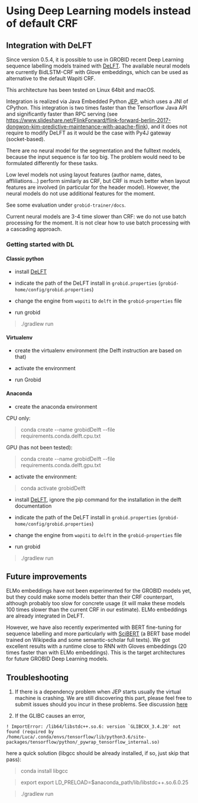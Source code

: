 # Using Deep Learning models instead of default CRF

## Integration with DeLFT

Since version 0.5.4, it is possible to use in GROBID recent Deep Learning sequence labelling models trained with [DeLFT](https://github.com/kermitt2/delft).  The available neural models are currently BidLSTM-CRF with Glove embeddings, which can be used as alternative to the default Wapiti CRF.

This architecture has been tested on Linux 64bit and macOS.   

Integration is realized via Java Embedded Python [JEP](https://github.com/ninia/jep), which uses a JNI of CPython. This integration is two times faster than the Tensorflow Java API and significantly faster than RPC serving (see https://www.slideshare.net/FlinkForward/flink-forward-berlin-2017-dongwon-kim-predictive-maintenance-with-apache-flink), and it does not require to modify DeLFT as it would be the case with Py4J gateway (socket-based).

There are no neural model for the segmentation and the fulltext models, because the input sequence is far too big. The problem would need to be formulated differently for these tasks.

Low level models not using layout features (author name, dates, affliliations...) perform similarly as CRF, but CRF is much better when layout features are involved (in particular for the header model). However, the neural models do not use additional features for the moment.

See some evaluation under `grobid-trainer/docs`.

Current neural models are 3-4 time slower than CRF: we do not use batch processing for the moment. It is not clear how to use batch processing with a cascading approach.


### Getting started with DL

#### Classic python 

- install [DeLFT](https://github.com/kermitt2/delft) 

- indicate the path of the DeLFT install in `grobid.properties` (`grobid-home/config/grobid.properties`)

- change the engine from `wapiti` to `delft` in the `grobid-properties` file

- run grobid 

> ./gradlew run

#### Virtualenv

- create the virtualenv environment (the Delft instruction are based on that)

- activate the environment

- run Grobid

#### Anaconda 

- create the anaconda environment

CPU only: 

> conda create --name grobidDelft --file requirements.conda.delft.cpu.txt

GPU (has not been tested): 
> conda create --name grobidDelft --file requirements.conda.delft.gpu.txt

- activate the environment: 

> conda activate grobidDelft

- install [DeLFT](https://github.com/kermitt2/delft), ignore the pip command for the installation in the delft documentation

- indicate the path of the DeLFT install in `grobid.properties` (`grobid-home/config/grobid.properties`)

- change the engine from `wapiti` to `delft` in the `grobid-properties` file

- run grobid

> ./gradlew run


## Future improvements

ELMo embeddings have not been experimented for the GROBID models yet, but they could make some models better than their CRF counterpart, although probably too slow for concrete usage (it will make these models 100 times slower than the current CRF in our estimate). ELMo embeddings are already integrated in DeLFT.

However, we have also recently experimented with BERT fine-tuning for sequence labelling and more particularly with [SciBERT](https://github.com/allenai/scibert) (a BERT base model trained on Wikipedia and some semantic-scholar full texts). 
We got excellent results with a runtime close to RNN with Gloves embeddings (20 times faster than with ELMo embeddings). This is the target architectures for future GROBID Deep Learning models. 


## Troubleshooting

1. If there is a dependency problem when JEP starts usually the virtual machine is crashing. 
We are still discovering this part, please feel free to submit issues should you incur in these problems. 
See discussion [here](https://github.com/kermitt2/grobid/pull/454)

2. If the GLIBC causes an error,  
```
! ImportError: /lib64/libstdc++.so.6: version `GLIBCXX_3.4.20' not found (required by /home/Luca/.conda/envs/tensorflow/lib/python3.6/site-packages/tensorflow/python/_pywrap_tensorflow_internal.so)
```

here a quick solution (libgcc should be already installed, if so, just skip that pass): 


> conda install libgcc

> export export LD_PRELOAD=$anaconda_path/lib/libstdc++.so.6.0.25
    
> ./gradlew run
